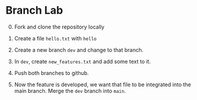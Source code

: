 # Branch Lab

0. Fork and clone the repository locally 

1. Create a file `hello.txt` with `hello` 

2. Create a new branch `dev` and change to that branch. 

3. In `dev`, create `new_features.txt` and add some text to it. 

4. Push both branches to github. 

5. Now the feature is developed, we want that file to be integrated into the main branch. Merge the `dev` branch into `main`. 





